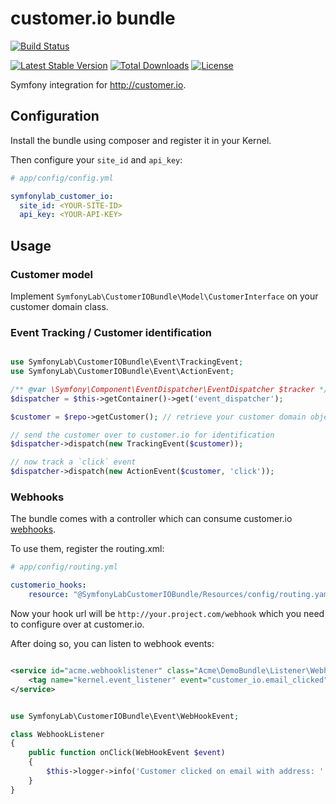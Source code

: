 # customer.io bundle

[![Build Status](https://travis-ci.org/symfonylab/customerio-bundle.svg?branch=master)](https://travis-ci.org/symfonylab/customerio-bundle)

[![Latest Stable Version](https://poser.pugx.org/symfonylab/customerio-bundle/v/stable.svg)](https://packagist.org/packages/symfonylab/customerio-bundle) [![Total Downloads](https://poser.pugx.org/symfonylab/customerio-bundle/downloads.svg)](https://packagist.org/packages/symfonylab/customerio-bundle) [![License](https://poser.pugx.org/symfonylab/customerio-bundle/license.svg)](https://packagist.org/packages/symfonylab/customerio-bundle)



Symfony integration for http://customer.io.


## Configuration

Install the bundle using composer and register it in your Kernel.

Then configure your `site_id`  and `api_key`:


```yml
# app/config/config.yml

symfonylab_customer_io:
  site_id: <YOUR-SITE-ID>
  api_key: <YOUR-API-KEY>

```

## Usage

### Customer model

Implement `SymfonyLab\CustomerIOBundle\Model\CustomerInterface` on your customer domain class.

### Event Tracking / Customer identification

```php

use SymfonyLab\CustomerIOBundle\Event\TrackingEvent;
use SymfonyLab\CustomerIOBundle\Event\ActionEvent;

/** @var \Symfony\Component\EventDispatcher\EventDispatcher $tracker */
$dispatcher = $this->getContainer()->get('event_dispatcher');

$customer = $repo->getCustomer(); // retrieve your customer domain object

// send the customer over to customer.io for identification
$dispatcher->dispatch(new TrackingEvent($customer));

// now track a `click` event
$dispatcher->dispatch(new ActionEvent($customer, 'click'));

```


### Webhooks


The bundle comes with a controller which can consume customer.io [webhooks](http://customer.io/docs/webhooks.html).

To use them, register the routing.xml:

```yml
# app/config/routing.yml

customerio_hooks:
    resource: "@SymfonyLabCustomerIOBundle/Resources/config/routing.yaml"

```

Now your hook url will be `http://your.project.com/webhook` which you
need to configure over at customer.io.

After doing so, you can listen to webhook events:


```xml

<service id="acme.webhooklistener" class="Acme\DemoBundle\Listener\WebhookListener">
    <tag name="kernel.event_listener" event="customer_io.email_clicked" method="onClick" />
</service>

```

```php

use SymfonyLab\CustomerIOBundle\Event\WebHookEvent;

class WebhookListener
{
    public function onClick(WebHookEvent $event)
    {
        $this->logger->info('Customer clicked on email with address: ' . $event->getEmail());
    }
}

```
